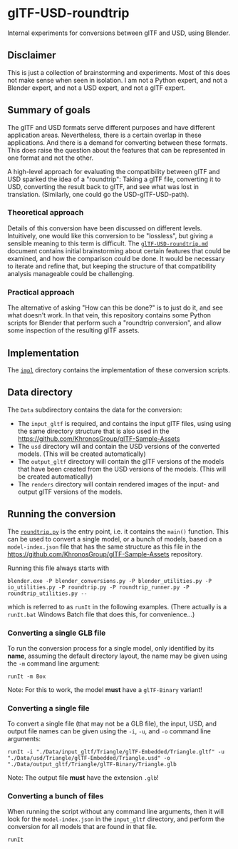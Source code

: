 # glTF-USD-roundtrip

Internal experiments for conversions between glTF and USD, using Blender.

## Disclaimer

This is just a collection of brainstorming and experiments. Most of this does
not make sense when seen in isolation. I am not a Python expert, and not a
Blender expert, and not a USD expert, and not a glTF expert.

## Summary of goals

The glTF and USD formats serve different purposes and have different application
areas. Nevertheless, there is a certain overlap in these applications. And there
is a demand for converting between these formats. This does raise the question
about the features that can be represented in one format and not the other.

A high-level approach for evaluating the compatibility between glTF and USD
sparked the idea of a "roundtrip": Taking a glTF file, converting it to USD,
converting the result back to glTF, and see what was lost in translation.
(Similarly, one could go the USD-glTF-USD-path). 

### Theoretical approach

Details of this conversion have been discussed on different levels. Intuitively, 
one would like this conversion to be "lossless", but giving a sensible meaning 
to this term is difficult. The [`glTF-USD-roundtrip.md`](glTF-USD-roundtrip.md) 
document contains initial brainstorming about certain features that could
be examined, and how the comparison could be done. It would be necessary
to iterate and refine that, but keeping the structure of that compatibility
analysis manageable could be challenging. 

### Practical approach

The alternative of asking "How can this be done?" is to just do it, and
see what doesn't work. In that vein, this repository contains some 
Python scripts for Blender that perform such a "roundtrip conversion", 
and allow some inspection of the resulting glTF assets.

## Implementation

The [`impl`](impl/) directory contains the implementation of these conversion
scripts. 

## Data directory

The `Data` subdirectory contains the data for the conversion:

- The `input_gltf` is required, and contains the input glTF files, using
  using the same directory structure that is also used in the
  https://github.com/KhronosGroup/glTF-Sample-Assets 
- The `usd` directory will and contain the USD versions of the converted models.
  (This will be created automatically)
- The `output_gltf` directory will contain the glTF versions of the models
  that have been created from the USD versions of the models.
  (This will be created automatically)
- The `renders` directory will contain rendered images of the input- and
  output glTF versions of the models.

## Running the conversion

The [`roundtrip.py`](impl/roundtrip.py) is the entry point, i.e. it contains 
the `main()` function. This can be used to convert a single model, or a bunch 
of models, based on a `model-index.json` file that has the same structure as 
this file in the https://github.com/KhronosGroup/glTF-Sample-Assets repository.

Running this file always starts with

`blender.exe -P blender_conversions.py -P blender_utilities.py -P io_utilities.py -P roundtrip.py -P roundtrip_runner.py -P roundtrip_utilities.py -- `

which is referred to as `runIt` in the following examples. (There actually is 
a `runIt.bat` Windows Batch file that does this, for convenience...)

### Converting a single GLB file

To run the conversion process for a single model, only identified by its **name**,
assuming the default directory layout, the name may be given using the `-m` 
command line argument:

`runIt -m Box` 

Note: For this to work, the model **must** have a `glTF-Binary` variant!

### Converting a single file

To convert a single file (that may not be a GLB file), the input, USD, and output 
file names can be given using the `-i`, `-u`, and `-o` command line arguments:

`runIt -i "./Data/input_gltf/Triangle/glTF-Embedded/Triangle.gltf" -u "./Data/usd/Triangle/glTF-Embedded/Triangle.usd" -o "./Data/output_gltf/Triangle/glTF-Binary/Triangle.glb`

Note: The output file **must** have the extension `.glb`!

### Converting a bunch of files

When running the script without any command line arguments, then it will
look for the `model-index.json` in the `input_gltf` directory, and perform
the conversion for all models that are found in that file.

`runIt`






